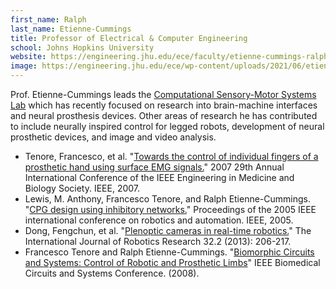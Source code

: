 ```yaml
---
first_name: Ralph
last_name: Etienne-Cummings
title: Professor of Electrical & Computer Engineering
school: Johns Hopkins University
website: https://engineering.jhu.edu/ece/faculty/etienne-cummings-ralph/
image: https://engineering.jhu.edu/ece/wp-content/uploads/2021/06/etienne-cummings-ralph-300x300.jpg
---
```

Prof. Etienne-Cummings leads the [Computational Sensory-Motor Systems Lab](https://engineering.jhu.edu/csms/) which has recently focused on research into brain-machine interfaces and neural prosthesis devices. Other areas of research he has contributed to include neurally inspired control for legged robots, development of neural prosthetic devices, and image and video analysis.
* Tenore, Francesco, et al. "[Towards the control of individual fingers of a prosthetic hand using surface EMG signals.](https://pubmed.ncbi.nlm.nih.gov/18003418/)" 2007 29th Annual International Conference of the IEEE Engineering in Medicine and Biology Society. IEEE, 2007.
* Lewis, M. Anthony, Francesco Tenore, and Ralph Etienne-Cummings. "[CPG design using inhibitory networks.](https://ieeexplore.ieee.org/document/1570681)" Proceedings of the 2005 IEEE international conference on robotics and automation. IEEE, 2005.
* Dong, Fengchun, et al. "[Plenoptic cameras in real-time robotics.](https://journals.sagepub.com/doi/abs/10.1177/0278364912469420)" The International Journal of Robotics Research 32.2 (2013): 206-217.
* Francesco Tenore and Ralph Etienne-Cummings. "[Biomorphic Circuits and Systems: Control of Robotic and Prosthetic Limbs](https://ieeexplore.ieee.org/document/4696919)" IEEE Biomedical Circuits and Systems Conference. (2008).